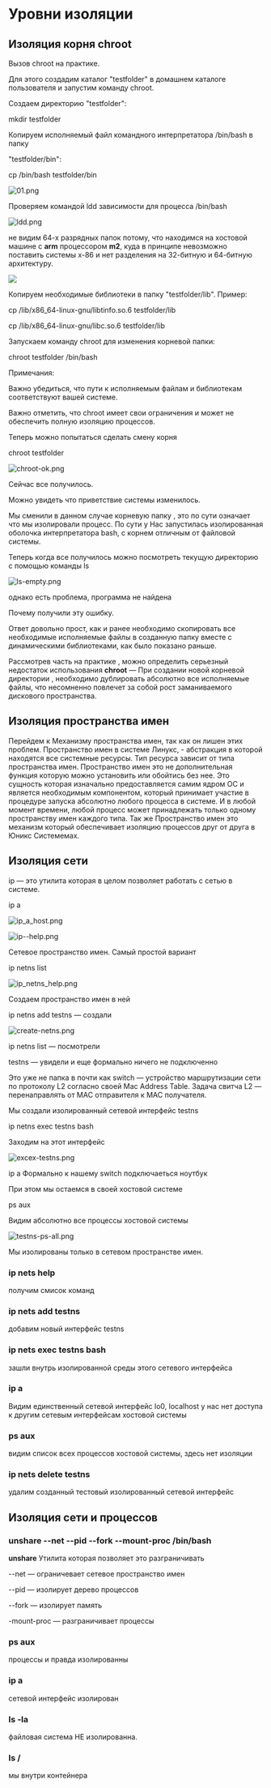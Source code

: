 # Уровни изоляции

## Изоляция корня chroot

Вызов chroot на практике.

Для этого создадим каталог "testfolder" в домашнем каталоге пользователя и запустим команду chroot.

Создаем директорию "testfolder":

mkdir testfolder

Копируем исполняемый файл командного интерпретатора /bin/bash в папку

"testfolder/bin":

cp /bin/bash testfolder/bin

![01.png](./img/01.png)

Проверяем командой ldd зависимости для процесса /bin/bash

![ldd.png](./img/ldd.png)

не видим 64-х разрядных папок потому, что находимся на хостовой машине с **arm** процессором **m2**, куда в принципе невозможно поставить системы х-86 и нет разделения на 32-битную и 64-битную архитектуру.

![](./img/lib.png)

Копируем необходимые библиотеки в папку "testfolder/lib".
Пример:

cp /lib/x86_64-linux-gnu/libtinfo.so.6 testfolder/lib

cp /lib/x86_64-linux-gnu/libc.so.6 testfolder/lib

Запускаем команду chroot для изменения корневой папки:

chroot testfolder /bin/bash

Примечания:

Важно убедиться, что пути к исполняемым файлам и библиотекам соответствуют вашей системе.

Bажно отметить, что chroot имеет свои ограничения и может не обеспечить полную изоляцию процессов.

Теперь можно попытаться сделать смену корня

chroot testfolder

![chroot-ok.png](./img/chroot-ok.png)

Сейчас все получилось.

Можно увидеть что приветствие системы изменилось.

Мы сменили в данном случае корневую папку , это по сути означает что мы изолировали процесс. По сути у Нас запустилась изолированная оболочка интерпретатора bash, с корнем отличным от файловой системы.

Теперь когда все получилось можно посмотреть текущую директорию с помощью команды
ls

![ls-empty.png](./img/ls-empty.png)

однако есть проблема, программа не найдена

Почему получили эту ошибку.

Ответ довольно прост, как и ранее необходимо скопировать все необходимые исполняемые файлы в созданную папку вместе с динамическими библиотеками, как было показано раньше.

Рассмотрев часть на практике , можно определить серьезный недостаток использования **chroot** — При создании новой корневой директории , необходимо дублировать абсолютно все исполняемые файлы, что несомненно повлечет за собой рост заманиваемого дискового пространства.

## Изоляция пространства имен

Перейдем к Механизму пространства имен, так как он лишен этих проблем.
Пространство имен в системе Линукс, - абстракция в которой находятся все системные ресурсы. Тип ресурса зависит от типа пространства имен. Пространство имен это не дополнительная функция которую можно установить или обойтись без нее. Это сущность которая изначально предоставляется самим ядром ОС и является необходимым компонентом, который принимает участие в процедуре запуска абсолютно любого процесса в системе. И в любой момент времени, любой процесс может принадлежать только одному пространству имен каждого типа. Так же Пространство имен это механизм который обеспечивает изоляцию процессов друг от друга в Юникс Системемах.

## Изоляция сети

ip — это утилита которая в целом позволяет работать с сетью в системе.

ip a

![ip_a_host.png](./img/ip_a_host.png)

![ip--help.png](./img/ip--help.png)

Сетевое пространство имен. Самый простой вариант

ip netns list

![ip_netns_help.png](./img/ip_netns_help.png)

Создаем пространство имен в ней

ip netns add testns — создали

![create-netns.png](./img/create-netns.png)

ip netns list — посмотрели

testns — увидели и еще формально ничего не подключенно

Это уже не папка в почти как switch — устройство маршрутизации сети по протоколу L2 согласно своей Mac Address Table. Задача свитча L2 — перенаправлять от MAC отправителя к MAC получателя.

Мы создали изолированный сетевой интерфейс testns

ip netns exec testns bash

Заходим на этот интерфейс

![excex-testns.png](./img/excex-testns.png)

ip a
Формально к нашему switch подключаеться ноутбук

При этом мы остаемся в своей хостовой системе

ps aux

Видим абсолютно все процессы хостовой системы

![testns-ps-all.png](./img/testns-ps-all.png)

Мы изолированы только в сетевом пространстве имен.

### ip nets help

получим смисок команд

### ip nets add testns

добавим новый интерфейс testns

### ip nets exec testns bash

зашли внутрь изолированной среды этого сетевого интерфейса

### ip a

Видим единственный сетевой интерфейс
lo0, localhost
у нас нет доступа к другим сетевым интерфейсам хостовой системы

### ps aux

видим список всех процессов хостовой системы, здесь нет изоляции

### ip nets delete testns

удалим созданный тестовый изолированный сетевой интерфейс

## Изоляция сети и процессов

### unshare --net --pid --fork --mount-proc /bin/bash

**unshare**
Утилита которая позволяет это разграничивать

--net — ограничевает сетевое пространство имен

--pid — изолирует дерево процессов

--fork — изолирует память

-mount-proc — разграничивает процессы

### ps aux

процессы и правда изолированны

### ip a

сетевой интерфейс изолирован

### ls -la

файловая система НЕ изолированна.

### ls /

мы внутри контейнера
